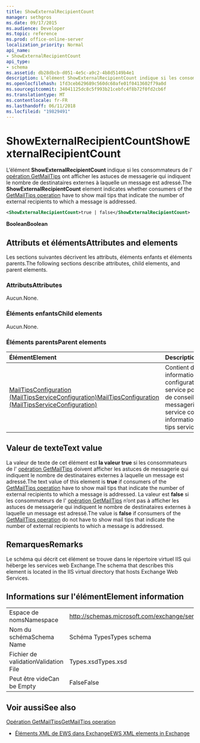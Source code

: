 ```yaml
---
title: ShowExternalRecipientCount
manager: sethgros
ms.date: 09/17/2015
ms.audience: Developer
ms.topic: reference
ms.prod: office-online-server
localization_priority: Normal
api_name:
- ShowExternalRecipientCount
api_type:
- schema
ms.assetid: db28dbcb-d051-4e5c-a9c2-4b8d5149b4e1
description: L’élément ShowExternalRecipientCount indique si les consommateurs de l’opération GetMailTips ont afficher les astuces de messagerie qui indiquent le nombre de destinataires externes à laquelle un message est adressé.
ms.openlocfilehash: 1fd3ceb629689c560dc60afe01f0413602f79a0d
ms.sourcegitcommit: 34041125dc8c5f993b21cebfc4f8b72f0fd2cb6f
ms.translationtype: MT
ms.contentlocale: fr-FR
ms.lasthandoff: 06/11/2018
ms.locfileid: "19829491"
---
```

# <a name="showexternalrecipientcount"></a><span data-ttu-id="21236-103">ShowExternalRecipientCount</span><span class="sxs-lookup"><span data-stu-id="21236-103">ShowExternalRecipientCount</span></span>

<span data-ttu-id="21236-104">L’élément **ShowExternalRecipientCount** indique si les consommateurs de l' [opération GetMailTips](getmailtips-operation.md) ont afficher les astuces de messagerie qui indiquent le nombre de destinataires externes à laquelle un message est adressé.</span><span class="sxs-lookup"><span data-stu-id="21236-104">The **ShowExternalRecipientCount** element indicates whether consumers of the [GetMailTips operation](getmailtips-operation.md) have to show mail tips that indicate the number of external recipients to which a message is addressed.</span></span> 
  
```XML
<ShowExternalRecipientCount>true | false</ShowExternalRecipientCount>
```

 <span data-ttu-id="21236-105">**Boolean**</span><span class="sxs-lookup"><span data-stu-id="21236-105">**Boolean**</span></span>
## <a name="attributes-and-elements"></a><span data-ttu-id="21236-106">Attributs et éléments</span><span class="sxs-lookup"><span data-stu-id="21236-106">Attributes and elements</span></span>

<span data-ttu-id="21236-107">Les sections suivantes décrivent les attributs, éléments enfants et éléments parents.</span><span class="sxs-lookup"><span data-stu-id="21236-107">The following sections describe attributes, child elements, and parent elements.</span></span>
  
### <a name="attributes"></a><span data-ttu-id="21236-108">Attributs</span><span class="sxs-lookup"><span data-stu-id="21236-108">Attributes</span></span>

<span data-ttu-id="21236-109">Aucun.</span><span class="sxs-lookup"><span data-stu-id="21236-109">None.</span></span>
  
### <a name="child-elements"></a><span data-ttu-id="21236-110">Éléments enfants</span><span class="sxs-lookup"><span data-stu-id="21236-110">Child elements</span></span>

<span data-ttu-id="21236-111">Aucun.</span><span class="sxs-lookup"><span data-stu-id="21236-111">None.</span></span>
  
### <a name="parent-elements"></a><span data-ttu-id="21236-112">Éléments parents</span><span class="sxs-lookup"><span data-stu-id="21236-112">Parent elements</span></span>

|<span data-ttu-id="21236-113">**Élément**</span><span class="sxs-lookup"><span data-stu-id="21236-113">**Element**</span></span>|<span data-ttu-id="21236-114">**Description**</span><span class="sxs-lookup"><span data-stu-id="21236-114">**Description**</span></span>|
|:-----|:-----|
|[<span data-ttu-id="21236-115">MailTipsConfiguration (MailTipsServiceConfiguration)</span><span class="sxs-lookup"><span data-stu-id="21236-115">MailTipsConfiguration (MailTipsServiceConfiguration)</span></span>](mailtipsconfiguration-mailtipsserviceconfiguration.md) <br/> |<span data-ttu-id="21236-116">Contient des informations de configuration de service pour le service de conseils de messagerie.</span><span class="sxs-lookup"><span data-stu-id="21236-116">Contains service configuration information for the mail tips service.</span></span>  <br/> |
   
## <a name="text-value"></a><span data-ttu-id="21236-117">Valeur de texte</span><span class="sxs-lookup"><span data-stu-id="21236-117">Text value</span></span>

<span data-ttu-id="21236-118">La valeur de texte de cet élément est **la valeur true** si les consommateurs de l' [opération GetMailTips](getmailtips-operation.md) doivent afficher les astuces de messagerie qui indiquent le nombre de destinataires externes à laquelle un message est adressé.</span><span class="sxs-lookup"><span data-stu-id="21236-118">The text value of this element is **true** if consumers of the [GetMailTips operation](getmailtips-operation.md) have to show mail tips that indicate the number of external recipients to which a message is addressed.</span></span> <span data-ttu-id="21236-119">La valeur est **false** si les consommateurs de l' [opération GetMailTips](getmailtips-operation.md) n’ont pas à afficher les astuces de messagerie qui indiquent le nombre de destinataires externes à laquelle un message est adressé.</span><span class="sxs-lookup"><span data-stu-id="21236-119">The value is **false** if consumers of the [GetMailTips operation](getmailtips-operation.md) do not have to show mail tips that indicate the number of external recipients to which a message is addressed.</span></span> 
  
## <a name="remarks"></a><span data-ttu-id="21236-120">Remarques</span><span class="sxs-lookup"><span data-stu-id="21236-120">Remarks</span></span>

<span data-ttu-id="21236-121">Le schéma qui décrit cet élément se trouve dans le répertoire virtuel IIS qui héberge les services web Exchange.</span><span class="sxs-lookup"><span data-stu-id="21236-121">The schema that describes this element is located in the IIS virtual directory that hosts Exchange Web Services.</span></span>
  
## <a name="element-information"></a><span data-ttu-id="21236-122">Informations sur l'élément</span><span class="sxs-lookup"><span data-stu-id="21236-122">Element information</span></span>

|||
|:-----|:-----|
|<span data-ttu-id="21236-123">Espace de noms</span><span class="sxs-lookup"><span data-stu-id="21236-123">Namespace</span></span>  <br/> |http://schemas.microsoft.com/exchange/services/2006/types  <br/> |
|<span data-ttu-id="21236-124">Nom du schéma</span><span class="sxs-lookup"><span data-stu-id="21236-124">Schema Name</span></span>  <br/> |<span data-ttu-id="21236-125">Schéma Types</span><span class="sxs-lookup"><span data-stu-id="21236-125">Types schema</span></span>  <br/> |
|<span data-ttu-id="21236-126">Fichier de validation</span><span class="sxs-lookup"><span data-stu-id="21236-126">Validation File</span></span>  <br/> |<span data-ttu-id="21236-127">Types.xsd</span><span class="sxs-lookup"><span data-stu-id="21236-127">Types.xsd</span></span>  <br/> |
|<span data-ttu-id="21236-128">Peut être vide</span><span class="sxs-lookup"><span data-stu-id="21236-128">Can be Empty</span></span>  <br/> |<span data-ttu-id="21236-129">False</span><span class="sxs-lookup"><span data-stu-id="21236-129">False</span></span>  <br/> |
   
## <a name="see-also"></a><span data-ttu-id="21236-130">Voir aussi</span><span class="sxs-lookup"><span data-stu-id="21236-130">See also</span></span>



[<span data-ttu-id="21236-131">Opération GetMailTips</span><span class="sxs-lookup"><span data-stu-id="21236-131">GetMailTips operation</span></span>](getmailtips-operation.md)


- [<span data-ttu-id="21236-132">Éléments XML de EWS dans Exchange</span><span class="sxs-lookup"><span data-stu-id="21236-132">EWS XML elements in Exchange</span></span>](ews-xml-elements-in-exchange.md)

